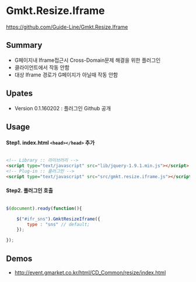 # Gmkt.Resize.Iframe
https://github.com/Guide-Line/Gmkt.Resize.Iframe

## Summary
- G페이지내 Iframe접근시 Cross-Domain문제 해결을 위한 플러그인
- 클라이언트에서 작동 안함
- 대상 Iframe 경로가 G페이지가 아닐때 작동 안함

## Upates

- Version 0.1.160202 : 플러그인 Github 공개


## Usage


#### Step1. index.html `<head></head>` 추가
```html

<!-- Library :: 라이브러리 -->
<script type="text/javascript" src="lib/jquery-1.9.1.min.js"></script>
<!-- Plug-in :: 플러그인 -->
<script type="text/javascript" src="src/gmkt.resize.iframe.js"></script>

```

#### Step2. 플러그인 호출
```javascript

$(document).ready(function(){

	$("#ifr_sns").GmktResizeIframe({
		type : "sns" // default;
	});

});

```

## Demos

- http://event.gmarket.co.kr/html/CD_Common/resize/index.html

